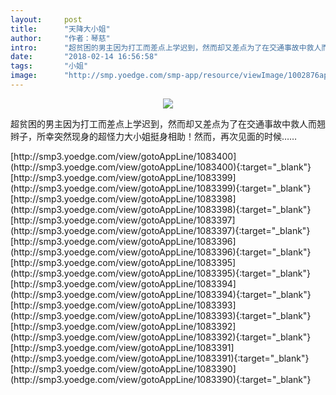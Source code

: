 ```yaml
---
layout:     post
title:      "天降大小姐"
author:     "作者：琴慈"
intro:      "超贫困的男主因为打工而差点上学迟到，然而却又差点为了在交通事故中救人而翘辫子，所幸突然现身的超怪力大小姐挺身相助！然而，再次见面的时候……"
date:       "2018-02-14 16:56:58"
tags:       "小姐"
image:      "http://smp.yoedge.com/smp-app/resource/viewImage/1002876appline.png"
---
```

<div style="text-align: center">
<p><img src="http://smp.yoedge.com/smp-app/resource/viewImage/1002876appline.png"/></p>
</div>
<p class="post-meta">
<span>超贫困的男主因为打工而差点上学迟到，然而却又差点为了在交通事故中救人而翘辫子，所幸突然现身的超怪力大小姐挺身相助！然而，再次见面的时候……</span>
</p>
[http://smp3.yoedge.com/view/gotoAppLine/1083400](http://smp3.yoedge.com/view/gotoAppLine/1083400){:target="_blank"}
[http://smp3.yoedge.com/view/gotoAppLine/1083399](http://smp3.yoedge.com/view/gotoAppLine/1083399){:target="_blank"}
[http://smp3.yoedge.com/view/gotoAppLine/1083398](http://smp3.yoedge.com/view/gotoAppLine/1083398){:target="_blank"}
[http://smp3.yoedge.com/view/gotoAppLine/1083397](http://smp3.yoedge.com/view/gotoAppLine/1083397){:target="_blank"}
[http://smp3.yoedge.com/view/gotoAppLine/1083396](http://smp3.yoedge.com/view/gotoAppLine/1083396){:target="_blank"}
[http://smp3.yoedge.com/view/gotoAppLine/1083395](http://smp3.yoedge.com/view/gotoAppLine/1083395){:target="_blank"}
[http://smp3.yoedge.com/view/gotoAppLine/1083394](http://smp3.yoedge.com/view/gotoAppLine/1083394){:target="_blank"}
[http://smp3.yoedge.com/view/gotoAppLine/1083393](http://smp3.yoedge.com/view/gotoAppLine/1083393){:target="_blank"}
[http://smp3.yoedge.com/view/gotoAppLine/1083392](http://smp3.yoedge.com/view/gotoAppLine/1083392){:target="_blank"}
[http://smp3.yoedge.com/view/gotoAppLine/1083391](http://smp3.yoedge.com/view/gotoAppLine/1083391){:target="_blank"}
[http://smp3.yoedge.com/view/gotoAppLine/1083390](http://smp3.yoedge.com/view/gotoAppLine/1083390){:target="_blank"}


